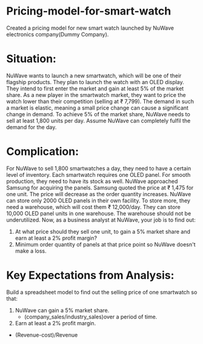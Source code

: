 # Pricing-model-for-smart-watch
Created a pricing model for new smart watch launched by NuWave electronics company(Dummy Company).

# Situation:
NuWave wants to launch a new smartwatch, which will be one of their flagship products. They plan to launch the watch with an OLED display.
They intend to first enter the market and gain at least 5% of the market share.
As a new player in the smartwatch market, they want to price the watch lower than their competition (selling at ₹ 7,799).
The demand in such a market is elastic, meaning a small price change can cause a significant change in demand.
To achieve 5% of the market share, NuWave needs to sell at least 1,800 units per day. Assume NuWave can completely fulfil the demand for the day.

# Complication:
For NuWave to sell 1,800 smartwatches a day, they need to have a certain level of inventory.
Each smartwatch requires one OLED panel. For smooth production, they need to have its stock as well.
NuWave approached Samsung for acquiring the panels. Samsung quoted the price at ₹ 1,475 for one unit. The price will decrease as the order quantity increases.
NuWave can store only 2000 OLED panels in their own facility. To store more, they need a warehouse, which will cost them ₹ 12,000/day. They can store 10,000 OLED panel units in one warehouse.
The warehouse should not be underutilized.
Now, as a business analyst at NuWave, your job is to find out:
1.	At what price should they sell one unit, to gain a 5% market share and earn at least a 2% profit margin?
2.	Minimum order quantity of panels at that price point so NuWave doesn't make a loss.

# Key Expectations from Analysis:
Build a spreadsheet model to find out the selling price of one smartwatch so that:
1.	NuWave can gain a 5% market share.
    -	(company_sales/industry_sales)over a period of time.
2.	Earn at least a 2% profit margin.
  -	(Revenue-cost)/Revenue

